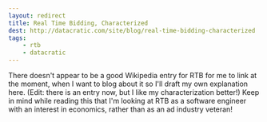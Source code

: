 ```yaml
---
layout: redirect
title: Real Time Bidding, Characterized
dest: http://datacratic.com/site/blog/real-time-bidding-characterized
tags:
    - rtb
    - datacratic
---
```


There doesn't appear to be a good Wikipedia entry for RTB for me to link at the moment, when I want to blog about it so I'll draft my own explanation here. (Edit: there is an entry now, but I like my characterization better!) Keep in mind while reading this that I'm looking at RTB as a software engineer with an interest in economics, rather than as an ad industry veteran!